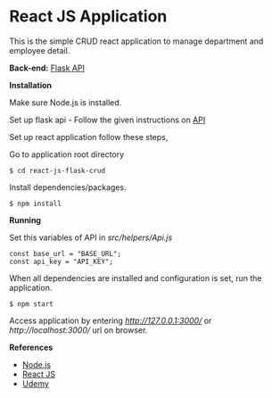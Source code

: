 # React JS Application

This is the simple CRUD react application to manage department and employee detail.

**Back-end:** [Flask API](https://github.com/omkar-hardwell/flask-crud-api)

**Installation**

Make sure Node.js is installed.

Set up flask api - Follow the given instructions on [API](https://github.com/omkar-hardwell/flask-crud-api)

Set up react application follow these steps,

Go to application root directory

```
$ cd react-js-flask-crud
```

Install dependencies/packages.

```
$ npm install
```

**Running**

Set this variables of API in *src/helpers/Api.js*

```
const base_url = "BASE_URL";
const api_key = "API_KEY";
```

When all dependencies are installed and configuration is set, run the application.

```
$ npm start
```

Access application by entering *http://127.0.0.1:3000/* or *http://localhost:3000/* url on browser.

**References**

* [Node.js](https://nodejs.org/en/)
* [React JS](https://reactjs.org/)
* [Udemy](https://www.udemy.com/)
